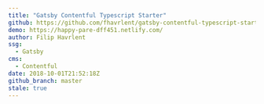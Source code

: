 ```yaml
---
title: "Gatsby Contentful Typescript Starter"
github: https://github.com/fhavrlent/gatsby-contentful-typescript-starter
demo: https://happy-pare-dff451.netlify.com/
author: Filip Havrlent
ssg:
  - Gatsby
cms:
  - Contentful
date: 2018-10-01T21:52:18Z
github_branch: master
stale: true
---
```

